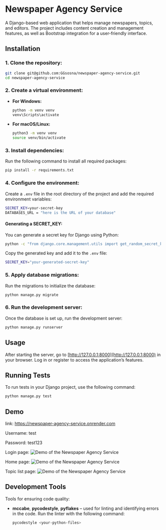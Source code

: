 
# Newspaper Agency Service

A Django-based web application that helps manage newspapers, topics, and editors. The project includes content creation and management features, as well as Bootstrap integration for a user-friendly interface.

## Installation

### 1. Clone the repository:

```bash
git clone git@github.com:GGsosna/newspaper-agency-service.git
cd newspaper-agency-service
```

### 2. Create a virtual environment:

- **For Windows:**

    ```bash
    python -m venv venv
    venv\Scripts\activate
    ```

- **For macOS/Linux:**

    ```bash
    python3 -m venv venv
    source venv/bin/activate
    ```

### 3. Install dependencies:

Run the following command to install all required packages:

```bash
pip install -r requirements.txt
```

### 4. Configure the environment:

Create a `.env` file in the root directory of the project and add the required environment variables:

```bash
SECRET_KEY=your-secret-key
DATABASES_URL = "here is the URL of your database"
```

#### Generating a SECRET_KEY:

You can generate a secret key for Django using Python:

```bash
python -c "from django.core.management.utils import get_random_secret_key; print(get_random_secret_key())"
```

Copy the generated key and add it to the `.env` file:

```bash
SECRET_KEY="your-generated-secret-key"
```

### 5. Apply database migrations:

Run the migrations to initialize the database:

```bash
python manage.py migrate
```

### 6. Run the development server:

Once the database is set up, run the development server:

```bash
python manage.py runserver
```

## Usage

After starting the server, go to [http://127.0.0.1:8000](http://127.0.0.1:8000) in your browser. Log in or register to access the application’s features.

## Running Tests

To run tests in your Django project, use the following command:

```bash
python manage.py test
```

## Demo

link: https://newspaper-agency-service.onrender.com

Username: test

Password: test123

Login page:
![Demo of the Newspaper Agency Service](
https://private-user-images.githubusercontent.com/105813721/367844001-a271493d-6718-4d47-9923-6e18eca39468.png?jwt=eyJhbGciOiJIUzI1NiIsInR5cCI6IkpXVCJ9.eyJpc3MiOiJnaXRodWIuY29tIiwiYXVkIjoicmF3LmdpdGh1YnVzZXJjb250ZW50LmNvbSIsImtleSI6ImtleTUiLCJleHAiOjE3MjY2NzE1NTIsIm5iZiI6MTcyNjY3MTI1MiwicGF0aCI6Ii8xMDU4MTM3MjEvMzY3ODQ0MDAxLWEyNzE0OTNkLTY3MTgtNGQ0Ny05OTIzLTZlMThlY2EzOTQ2OC5wbmc_WC1BbXotQWxnb3JpdGhtPUFXUzQtSE1BQy1TSEEyNTYmWC1BbXotQ3JlZGVudGlhbD1BS0lBVkNPRFlMU0E1M1BRSzRaQSUyRjIwMjQwOTE4JTJGdXMtZWFzdC0xJTJGczMlMkZhd3M0X3JlcXVlc3QmWC1BbXotRGF0ZT0yMDI0MDkxOFQxNDU0MTJaJlgtQW16LUV4cGlyZXM9MzAwJlgtQW16LVNpZ25hdHVyZT0yNzBhZGQ1ZTFlYmFlMTE2YzUyZGI0YjFhMzY0ZjZiNWZmMmNmOWE1NmY4NDFmMTJkNzlmMTUwYTRmMGJiZDU2JlgtQW16LVNpZ25lZEhlYWRlcnM9aG9zdCZhY3Rvcl9pZD0wJmtleV9pZD0wJnJlcG9faWQ9MCJ9.wU0qk8Bu9wNTBXnFRKcGrFhItfUl0P_VMo3dbZlSDCw)

Home page:
![Demo of the Newspaper Agency Service](https://private-user-images.githubusercontent.com/105813721/367844268-2721469f-672c-4384-8ee1-9e3760816e37.png?jwt=eyJhbGciOiJIUzI1NiIsInR5cCI6IkpXVCJ9.eyJpc3MiOiJnaXRodWIuY29tIiwiYXVkIjoicmF3LmdpdGh1YnVzZXJjb250ZW50LmNvbSIsImtleSI6ImtleTUiLCJleHAiOjE3MjY2NzE1NTIsIm5iZiI6MTcyNjY3MTI1MiwicGF0aCI6Ii8xMDU4MTM3MjEvMzY3ODQ0MjY4LTI3MjE0NjlmLTY3MmMtNDM4NC04ZWUxLTllMzc2MDgxNmUzNy5wbmc_WC1BbXotQWxnb3JpdGhtPUFXUzQtSE1BQy1TSEEyNTYmWC1BbXotQ3JlZGVudGlhbD1BS0lBVkNPRFlMU0E1M1BRSzRaQSUyRjIwMjQwOTE4JTJGdXMtZWFzdC0xJTJGczMlMkZhd3M0X3JlcXVlc3QmWC1BbXotRGF0ZT0yMDI0MDkxOFQxNDU0MTJaJlgtQW16LUV4cGlyZXM9MzAwJlgtQW16LVNpZ25hdHVyZT0wM2ZmN2I2ZmU3ZWM5ZGYyYzYxOGZjNTJhOWI3MThlYjJiZGExN2E0ZmIyZDhlMzNhZDhlODc4YWZhNWZmYWQ5JlgtQW16LVNpZ25lZEhlYWRlcnM9aG9zdCZhY3Rvcl9pZD0wJmtleV9pZD0wJnJlcG9faWQ9MCJ9.Jn4OdRREPTt44euZL_KBtxLZObeFzB0M3xES_h2d2c8)

Topic list page:
![Demo of the Newspaper Agency Service](https://private-user-images.githubusercontent.com/105813721/367853623-d209abf0-fc48-413a-9090-3c7f8612d411.png?jwt=eyJhbGciOiJIUzI1NiIsInR5cCI6IkpXVCJ9.eyJpc3MiOiJnaXRodWIuY29tIiwiYXVkIjoicmF3LmdpdGh1YnVzZXJjb250ZW50LmNvbSIsImtleSI6ImtleTUiLCJleHAiOjE3MjY2NzIwNTgsIm5iZiI6MTcyNjY3MTc1OCwicGF0aCI6Ii8xMDU4MTM3MjEvMzY3ODUzNjIzLWQyMDlhYmYwLWZjNDgtNDEzYS05MDkwLTNjN2Y4NjEyZDQxMS5wbmc_WC1BbXotQWxnb3JpdGhtPUFXUzQtSE1BQy1TSEEyNTYmWC1BbXotQ3JlZGVudGlhbD1BS0lBVkNPRFlMU0E1M1BRSzRaQSUyRjIwMjQwOTE4JTJGdXMtZWFzdC0xJTJGczMlMkZhd3M0X3JlcXVlc3QmWC1BbXotRGF0ZT0yMDI0MDkxOFQxNTAyMzhaJlgtQW16LUV4cGlyZXM9MzAwJlgtQW16LVNpZ25hdHVyZT03MjI0N2MzMGNhZTU5YmEwZTZmNTRhM2M4ZGZlYThjMDZiMWE3YTdlMWYwN2VlMGJlOTAzN2YyYjI1MjRmNDNhJlgtQW16LVNpZ25lZEhlYWRlcnM9aG9zdCZhY3Rvcl9pZD0wJmtleV9pZD0wJnJlcG9faWQ9MCJ9.ZyEE7gZrrArxcqOrDHT1KufDxJDVy-K2zgiVfve4flk)


## Development Tools

Tools for ensuring code quality:

- **mccabe**, **pycodestyle**, **pyflakes** – used for linting and identifying errors in the code. Run the linter with the following command:

    ```bash
    pycodestyle <your-python-files>
    ```

